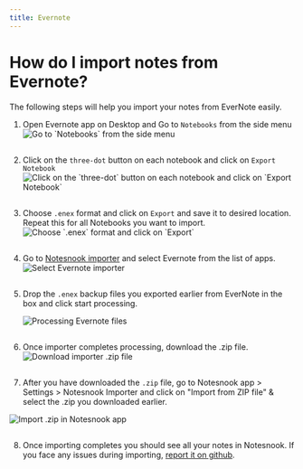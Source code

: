 ```yaml
---
title: Evernote
---
```


# How do I import notes from Evernote?

The following steps will help you import your notes from EverNote easily.

1. Open Evernote app on Desktop and Go to `Notebooks` from the side menu
   <img style="margin-bottom:15px;" src="/static/evernote-importer/1.png" alt="Go to `Notebooks` from the side menu"/>

2. Click on the `three-dot` button on each notebook and click on `Export Notebook`
   <img style="margin-bottom:15px;" src="/static/evernote-importer/2.png" alt="Click on the `three-dot` button on each notebook and click on `Export Notebook`"/>

3. Choose `.enex` format and click on `Export` and save it to desired location. Repeat this for all Notebooks you want to import.
   <img style="margin-bottom:15px;" src="/static/evernote-importer/3.png" alt="Choose `.enex` format and click on `Export`"/>

4. Go to [Notesnook importer](https://importer.notesnook.com) and select Evernote from the list of apps.
   <img style="margin-bottom:15px;" src="/static/evernote-importer/4.png" alt="Select Evernote importer"/>

5. Drop the `.enex` backup files you exported earlier from EverNote in the box and click start processing.

   <img style="margin-bottom:15px;" src="/static/evernote-importer/5.png" alt="Processing Evernote files"/>

6. Once importer completes processing, download the .zip file.
   <img style="margin-bottom:15px;" src="/static/evernote-importer/6.png" alt="Download importer .zip file"/>

7. After you have downloaded the `.zip` file, go to Notesnook app > Settings > Notesnook Importer and click on "Import from ZIP file" & select the .zip you downloaded earlier.
<img style="margin-bottom:15px;" src="/static/import-zip-app.png" alt="Import .zip in Notesnook app"/>

8. Once importing completes you should see all your notes in Notesnook. If you face any issues during importing, [report it on github](https://github.com/streetwriters/notesnook).